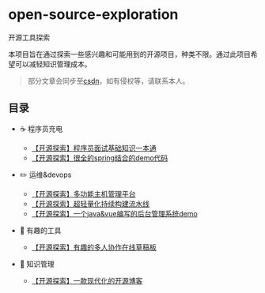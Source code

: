 # open-source-exploration
开源工具探索

本项目旨在通过探索一些感兴趣和可能用到的开源项目，种类不限。通过此项目希望可以减轻知识管理成本。

> 部分文章会同步至[csdn](https://blog.csdn.net/kongmingxiaoxiao/article/details/123605322)，如有侵权等，请联系本人。

## 目录

- :coffee: 程序员充电
  - [【开源探索】程序员面试基础知识一本通](doc/程序员充电/【开源探索】程序员面试基础知识一本通.md)
  - [【开源探索】很全的spring结合的demo代码](doc/程序员充电/【开源探索】很全的spring结合的demo代码.md)

- :pencil2: 运维&devops
  - [【开源探索】多功能主机管理平台](doc/运维&devops/【开源探索】多功能主机管理平台.md)
  - [【开源探索】超轻量化持续构建流水线](doc/运维&devops/【开源探索】超轻量化持续构建流水线.md)
  - [【开源探索】一个java&vue编写的后台管理系统demo](doc/运维&devops/【开源探索】一个java&vue编写的后台管理系统demo.md)

- :wrench: 有趣的工具
  - [【开源探索】有趣的多人协作在线草稿板](doc/有趣的工具/【开源探索】有趣的多人协作在线草稿板.md)

- :memo: 知识管理
  - [【开源探索】一款现代化的开源博客](doc/知识管理/【开源探索】一款现代化的开源博客.md) 
